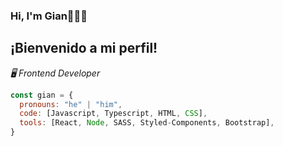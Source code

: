 ### Hi, I'm Gian👋👨‍💻
<h2>¡Bienvenido a mi perfil!</h2>
<p><em>🖥️ Frontend Developer</em></p>

```javascript
const gian = {
  pronouns: "he" | "him",
  code: [Javascript, Typescript, HTML, CSS],
  tools: [React, Node, SASS, Styled-Components, Bootstrap],
}
```
<!--
**gianrussoz/gianrussoz** is a ✨ _special_ ✨ repository because its `README.md` (this file) appears on your GitHub profile.

Here are some ideas to get you started:

- 🔭 I’m currently working on ...
- 🌱 I’m currently learning ...
- 👯 I’m looking to collaborate on ...
- 🤔 I’m looking for help with ...
- 💬 Ask me about ...
- 📫 How to reach me: ...
- 😄 Pronouns: ...
- ⚡ Fun fact: ...
-->
